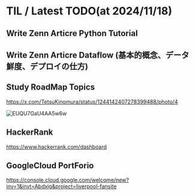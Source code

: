 # TIL / Latest TODO(at 2024/11/18)

## Write Zenn Articre Python Tutorial

## Write Zenn Articre Dataflow (基本的概念、データ鮮度、デプロイの仕方)



## Study RoadMap Topics

https://x.com/TetsuKinomura/status/1244142407278399488/photo/4

![EUQU7GaU4AA5w6w](https://github.com/user-attachments/assets/4642d97a-0839-43ec-80c2-24323a96bd9b)

## HackerRank

https://www.hackerrank.com/dashboard

## GoogleCloud PortForio

https://console.cloud.google.com/welcome/new?inv=1&invt=Abdxig&project=liverpool-fansite


